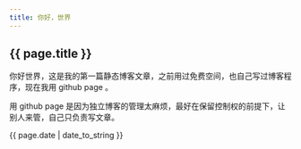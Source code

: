 ```yaml
---
title: 你好，世界
---
```


## {{ page.title }}

你好世界，这是我的第一篇静态博客文章，之前用过免费空间，也自己写过博客程序，现在我用 github page 。

用 github page 是因为独立博客的管理太麻烦，最好在保留控制权的前提下，让别人来管，自己只负责写文章。

{{ page.date | date_to_string }}